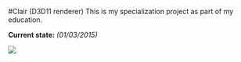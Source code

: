 #Clair (D3D11 renderer)
This is my specialization project as part of my education.

**Current state:** _(01/03/2015)_

![](http://i.imgur.com/dHp01iy.png)
